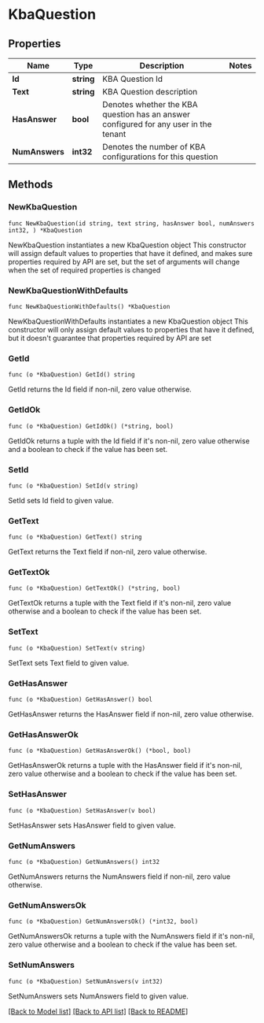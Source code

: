 # KbaQuestion

## Properties

Name | Type | Description | Notes
------------ | ------------- | ------------- | -------------
**Id** | **string** | KBA Question Id | 
**Text** | **string** | KBA Question description | 
**HasAnswer** | **bool** | Denotes whether the KBA question has an answer configured for any user in the tenant | 
**NumAnswers** | **int32** | Denotes the number of KBA configurations for this question | 

## Methods

### NewKbaQuestion

`func NewKbaQuestion(id string, text string, hasAnswer bool, numAnswers int32, ) *KbaQuestion`

NewKbaQuestion instantiates a new KbaQuestion object
This constructor will assign default values to properties that have it defined,
and makes sure properties required by API are set, but the set of arguments
will change when the set of required properties is changed

### NewKbaQuestionWithDefaults

`func NewKbaQuestionWithDefaults() *KbaQuestion`

NewKbaQuestionWithDefaults instantiates a new KbaQuestion object
This constructor will only assign default values to properties that have it defined,
but it doesn't guarantee that properties required by API are set

### GetId

`func (o *KbaQuestion) GetId() string`

GetId returns the Id field if non-nil, zero value otherwise.

### GetIdOk

`func (o *KbaQuestion) GetIdOk() (*string, bool)`

GetIdOk returns a tuple with the Id field if it's non-nil, zero value otherwise
and a boolean to check if the value has been set.

### SetId

`func (o *KbaQuestion) SetId(v string)`

SetId sets Id field to given value.


### GetText

`func (o *KbaQuestion) GetText() string`

GetText returns the Text field if non-nil, zero value otherwise.

### GetTextOk

`func (o *KbaQuestion) GetTextOk() (*string, bool)`

GetTextOk returns a tuple with the Text field if it's non-nil, zero value otherwise
and a boolean to check if the value has been set.

### SetText

`func (o *KbaQuestion) SetText(v string)`

SetText sets Text field to given value.


### GetHasAnswer

`func (o *KbaQuestion) GetHasAnswer() bool`

GetHasAnswer returns the HasAnswer field if non-nil, zero value otherwise.

### GetHasAnswerOk

`func (o *KbaQuestion) GetHasAnswerOk() (*bool, bool)`

GetHasAnswerOk returns a tuple with the HasAnswer field if it's non-nil, zero value otherwise
and a boolean to check if the value has been set.

### SetHasAnswer

`func (o *KbaQuestion) SetHasAnswer(v bool)`

SetHasAnswer sets HasAnswer field to given value.


### GetNumAnswers

`func (o *KbaQuestion) GetNumAnswers() int32`

GetNumAnswers returns the NumAnswers field if non-nil, zero value otherwise.

### GetNumAnswersOk

`func (o *KbaQuestion) GetNumAnswersOk() (*int32, bool)`

GetNumAnswersOk returns a tuple with the NumAnswers field if it's non-nil, zero value otherwise
and a boolean to check if the value has been set.

### SetNumAnswers

`func (o *KbaQuestion) SetNumAnswers(v int32)`

SetNumAnswers sets NumAnswers field to given value.



[[Back to Model list]](../README.md#documentation-for-models) [[Back to API list]](../README.md#documentation-for-api-endpoints) [[Back to README]](../README.md)


